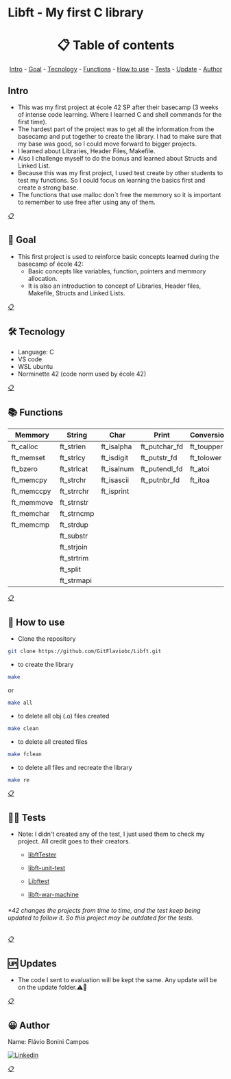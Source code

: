 # Libft - My first C library

<h1 name ="content" align = "center">📋 Table of contents</h1>
<p align = "center">
  <a href = "#intro">Intro</a> -
  <a href = "#goal">Goal</a> -
  <a href = "#tec">Tecnology</a> -
  <a href = "#function">Functions</a> -
  <a href = "#how">How to use</a> -
  <a href = "#test">Tests</a> -
  <a href = "#update">Update</a> -
  <a href = "#author">Author</a>
</p>

<a name="intro"/> <h2> Intro </h2> </a>
- This was my first project at école 42 SP after their basecamp (3 weeks of intense code learning. Where I learned C and shell commands for the first time).
- The hardest part of the project was to get all the information from the basecamp and put together to create the library. I had to make sure that my base was good, so I could move forward to bigger projects.
- I learned about Libraries, Header Files, Makefile.
- Also I challenge myself to do the bonus and learned about Structs and Linked List.
- Because this was my first project, I used test create by other students to test my functions. So I could focus on learning the basics first and create a strong base.
- The functions that use malloc don´t free the memmory so it is important to remember to use free after using any of them.
<p></p>
<a href = "#content">📋</a>

<a name="goal"/> <h2> 🎯 Goal </h2> </a>
- This first project is used to reinforce basic concepts learned during the basecamp of école 42:
  - Basic concepts like variables, function, pointers and memmory allocation.
  - It is also an introduction to concept of Libraries, Header files, Makefile, Structs and Linked Lists.
<p></p>
<a href = "#content">📋</a>

<a name="tec"/> <h2> 🛠️ Tecnology </h2> </a>
- Language: C
- VS code
- WSL ubuntu
- Norminette 42 (code norm used by école 42)
<p></p>
<a href = "#content">📋</a>

<a name="function"/> <h2> 📚 Functions </h2> </a>

Memmory    | String     | Char       | Print         | Conversion | Linked List 
---        | ---        | ---        |---            |---         |---
ft_calloc  | ft_strlen  | ft_isalpha | ft_putchar_fd | ft_toupper | ft_lstnew
ft_memset  | ft_strlcy  | ft_isdigit | ft_putstr_fd  | ft_tolower | ft_lstadd_front
ft_bzero   | ft_strlcat | ft_isalnum | ft_putendl_fd | ft_atoi    | ft_lstsize
ft_memcpy  | ft_strchr  | ft_isascii | ft_putnbr_fd  | ft_itoa    | ft_lstlast
ft_memccpy | ft_strrchr | ft_isprint | &nbsp;        | &nbsp;     | ft_lstadd_back
ft_memmove | ft_strnstr | &nbsp;     | &nbsp;        | &nbsp;     | ft_lstdelone
ft_memchar | ft_strncmp | &nbsp;     | &nbsp;        | &nbsp;     | ft_lstclear
ft_memcmp  | ft_strdup  | &nbsp;     | &nbsp;        | &nbsp;     | ft_lstiter
&nbsp;     | ft_substr  | &nbsp;     | &nbsp;        | &nbsp;     | ft_lstmap
&nbsp;     | ft_strjoin | &nbsp;     | &nbsp;        | &nbsp;     | &nbsp;
&nbsp;     | ft_strtrim | &nbsp;     | &nbsp;        | &nbsp;     | &nbsp;
&nbsp;     | ft_split   | &nbsp;     | &nbsp;        | &nbsp;     | &nbsp;
&nbsp;     | ft_strmapi | &nbsp;     | &nbsp;        | &nbsp;     | &nbsp;

<p></p>
<a href = "#content">📋</a>

<a name="how"/> <h2> 📖 How to use </h2> </a>

- Clone the repository
```bash
git clone https://github.com/GitFlaviobc/Libft.git
```

- to create the library
```bash
make
```
or
```bash
make all
```
- to delete all obj (.o) files created
```bash
make clean
```
 - to delete all created files
```bash
make fclean
```
 - to delete all files and recreate the library
```bash
make re
```

<p></p>
<a href = "#content">📋</a>

<a name="test"/> <h2> 👨‍💻 Tests </h2> </a>
- Note: I didn't created any of the test, I just used them to check my project. All credit goes to their creators. <p></p>
  - [libftTester](https://github.com/Tripouille/libftTester) <p></p>
  - [libft-unit-test](https://github.com/alelievr/libft-unit-test) <p></p>
  - [Libftest](https://github.com/jtoty/Libftest) <p></p>
  - [libft-war-machine](https://github.com/ska42/libft-war-machine)
<p></p>

###### *42 changes the projects from time to time, and the test keep being updated to follow it. So this project may be outdated for the tests.

<p></p>
<a href = "#content">📋</a>

<a name="update"/> <h2> 🆙 Updates </h2> </a>
- The code I sent to evaluation will be kept the same. Any update will be on the update folder.⚠️🚧
<p></p>
<a href = "#content">📋</a>

<a name="author"/> <h2> 😀 Author </h2> </a>
Name: Flávio Bonini Campos
<p></p>

[![Linkedin](https://img.shields.io/badge/LinkedIn-0077B5?style=for-the-badge&logo=linkedin&logoColor=white)](https://www.linkedin.com/in/flaviobc88/)
<p></p>
<a href = "#content">📋</a>
<p></p>
